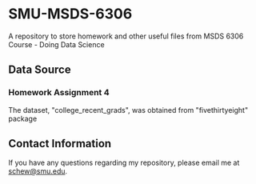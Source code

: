 # SMU-MSDS-6306
A repository to store homework and other useful files from MSDS 6306 Course - Doing Data Science

## Data Source
### Homework Assignment 4
The dataset, "college_recent_grads", was obtained from "fivethirtyeight" package


## Contact Information
If you have any questions regarding my repository, please email me at schew@smu.edu. 
